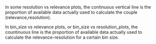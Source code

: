 
In some resolution vs relevance plots, the continuous vertical line is the proportion of available data actually used to calculate the couple (relevance,resolution).

In bin_size vs relevance plots, or bin_size vs resolution_plots, the countinuous line is the proportion of available data actually used to calculate the relevance-resolution for a certain bin size.

